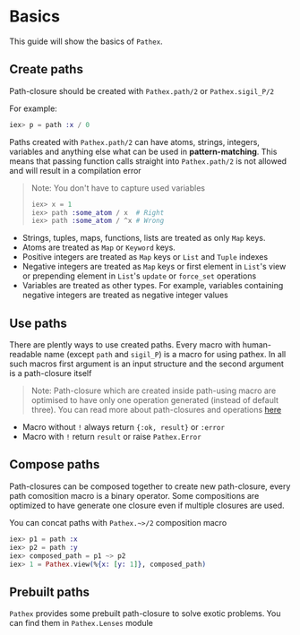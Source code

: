 # Basics

This guide will show the basics of `Pathex`.

## Create paths

Path-closure should be created with `Pathex.path/2` or `Pathex.sigil_P/2`

For example:
```elixir
iex> p = path :x / 0
```

Paths created with `Pathex.path/2` can have atoms, strings, integers, variables
and anything else what can be used in **pattern-matching**. This means that passing
function calls straight into `Pathex.path/2` is not allowed and will result in a compilation error

> Note:
> You don't have to capture used variables
> ```elixir
> iex> x = 1
> iex> path :some_atom / x  # Right
> iex> path :some_atom / ^x # Wrong
> ```


* Strings, tuples, maps, functions, lists are treated as only `Map` keys.
* Atoms are treated as `Map` or `Keyword` keys.
* Positive integers are treated as `Map` keys or `List` and `Tuple` indexes
* Negative integers are treated as `Map` keys or first element in `List`'s view or
  prepending element in `List`'s `update` or `force_set` operations
* Variables are treated as other types. For example, variables containing negative integers
  are treated as negative integer values


## Use paths

There are plently ways to use created paths. Every macro with human-readable name
(except `path` and `sigil_P`) is a macro for using pathex. In all such macros
first argument is an input structure and the second argument is a path-closure itself

> Note:
> Path-closure which are created inside path-using macro are optimised to have
> only one operation generated (instead of default three).
> You can read more about path-closures and operations [here](path.md)

* Macro without `!` always return `{:ok, result}` or `:error`
* Macro with `!` return `result` or raise `Pathex.Error`

## Compose paths

Path-closures can be composed together to create new path-closure,
every path comosition macro is a binary operator. Some compositions
are optimized to have generate one closure even if multiple closures
are used.

You can concat paths with `Pathex.~>/2` composition macro
```elixir
iex> p1 = path :x
iex> p2 = path :y
iex> composed_path = p1 ~> p2
iex> 1 = Pathex.view(%{x: [y: 1]}, composed_path)
```

## Prebuilt paths

`Pathex` provides some prebuilt path-closure to solve exotic problems. You
can find them in `Pathex.Lenses` module
